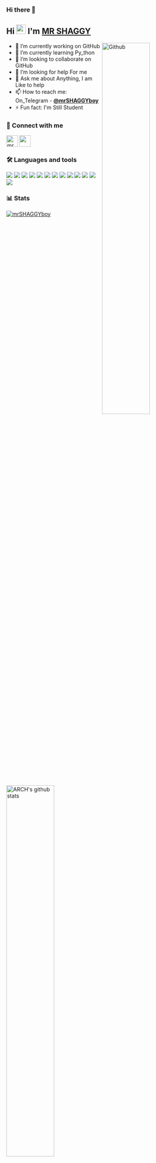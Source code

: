 ### Hi there 👋

## Hi <img src="https://raw.githubusercontent.com/MartinHeinz/MartinHeinz/master/wave.gif" width="25px"> I'm [MR SHAGGY](https://github.com/mrSHAGGYboy)

<img width="50%" align="right" alt="Github" src="https://raw.githubusercontent.com/onimur/.github/master/.resources/git-header.svg" />  

- 🔭 I’m currently working on GitHub
- 🌱 I’m currently learning Py_thon
- 👯 I’m looking to collaborate on GitHub
- 🤔 I’m looking for help For me
- 💬 Ask me about Anything, I am Like to help
- 📫 How to reach me: On_Telegram - [**@mrSHAGGYboy**](https://telegram.me/mrSHAGGYboy)
- ⚡️ Fun fact:  I'm Still Student
  
### 🔗 Connect with me
<!-- png icons from https://iconscout.com/ -->
<a href="https://telegram.me/iamarch" target="blank"><img align="center" src="https://telegra.ph/file/26d2289b53f2b5f183a49.png" alt="mrSHAGGY" height="30" width="30" /></a>
<a href="https://twitter.com/." target="blank"><img align="center" src="https://cdn2.iconfinder.com/data/icons/social-media-2285/512/1_Twitter_colored_svg-256.png" width="30px" height="30px"></a>

### 🛠️ Languages and tools
<a href="https://www.arduino.cc"><img src="https://img.icons8.com/fluency/48/000000/arduino.png"/></a>
<a href="https://aws.amazon.com"><img src="https://img.icons8.com/color/48/000000/amazon-web-services.png"/></a>
<a href="https://azure.microsoft.com/"><img src="https://img.icons8.com/fluency/48/000000/azure-1.png"/></a>
<a href="https://www.gnu.org/software/bash"><img src="https://img.icons8.com/plasticine/48/000000/bash.png"/></a>
<a href="https://www.docker.com"><img src="https://img.icons8.com/fluency/50/000000/docker.png"/></a>
<a href="https://cloud.google.com"><img src="https://img.icons8.com/fluency/48/000000/google-cloud.png"/></a>
<a href="https://heroku.com"><img src="https://img.icons8.com/color/48/000000/heroku.png"/></a>
<a href="https://www.w3.org/html"><img src="https://img.icons8.com/color/48/000000/html-5--v1.png"/></a>
<a href="https://www.linux.org"><img src="https://img.icons8.com/color/48/000000/linux--v1.png"/></a>
<a href="https://www.mongodb.com"><img src="https://img.icons8.com/color/48/000000/mongodb.png"/></a>
<a href="https://www.postgresql.org"><img src="https://img.icons8.com/color/48/000000/postgreesql.png"/></a>
<a href="https://www.python.org"><img src="https://img.icons8.com/color/48/000000/python--v1.png"/></a>
<a href="https://redis.io"><img src="https://img.icons8.com/color/48/000000/redis.png"/></a>

### 📊 Stats
<p>
  <a href="https://github.com/mrSHAGGYboy/handle-path-oz">
    <img width="50%" align="Left" alt="ARCH's github stats" src="https://github-readme-stats.vercel.app/api?username=mrSHAGGYboy&show_icons=true&hide_border=true" />
  </a></p>
<p align="Left"> <a href="https://github.com/mrSHAGGYboy"><img src="https://github-profile-trophy.vercel.app/?username=mrSHAGGYboy&theme=radical&row=1&no-frame=true&no-bg=true" alt="mrSHAGGYboy" /></a> </p>
